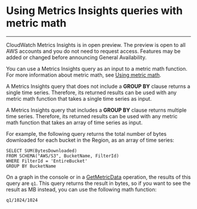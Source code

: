 # Using Metrics Insights queries with metric math<a name="cloudwatch-metrics-insights-math"></a>

****  
CloudWatch Metrics Insights is in open preview\. The preview is open to all AWS accounts and you do not need to request access\. Features may be added or changed before announcing General Availability\.

You can use a Metrics Insights query as an input to a metric math function\. For more information about metric math, see [Using metric math](using-metric-math.md)\.

A Metrics Insights query that does not include a **GROUP BY** clause returns a single time series\. Therefore, its returned results can be used with any metric math function that takes a single time series as input\.

A Metrics Insights query that includes a **GROUP BY** clause returns multiple time series\. Therefore, its returned results can be used with any metric math function that takes an array of time series as input\.

For example, the following query returns the total number of bytes downloaded for each bucket in the Region, as an array of time series:

```
SELECT SUM(BytesDownloaded) 
FROM SCHEMA("AWS/S3", BucketName, FilterId) 
WHERE FilterId = 'EntireBucket'
GROUP BY BucketName
```

On a graph in the console or in a [GetMetricData](https://docs.aws.amazon.com/AmazonCloudWatch/latest/APIReference/API_GetMetricData.html) operation, the results of this query are `q1`\. This query returns the result in bytes, so if you want to see the result as MB instead, you can use the following math function:

```
q1/1024/1024
```